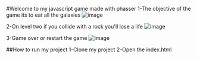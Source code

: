 #Welcome to my javascript game made with phasser
1-The objective of the game its to eat all the galaxies
![image](https://github.com/user-attachments/assets/7414a9fd-84d1-4e23-b2c6-8072cf9a77f8)

2-On level two if you collide with a rock you'll lose a life
![image](https://github.com/user-attachments/assets/5f23081e-338e-4047-8da4-81f4551f3e3c)

3-Game over or restart the game
![image](https://github.com/user-attachments/assets/17e95374-14f3-4ac0-a09c-d766f76fa089)

##How to run my project
1-Clone my project
2-Open the index.html


